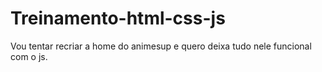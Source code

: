 # Treinamento-html-css-js
Vou tentar recriar a home do animesup e quero deixa tudo nele funcional com o js.
